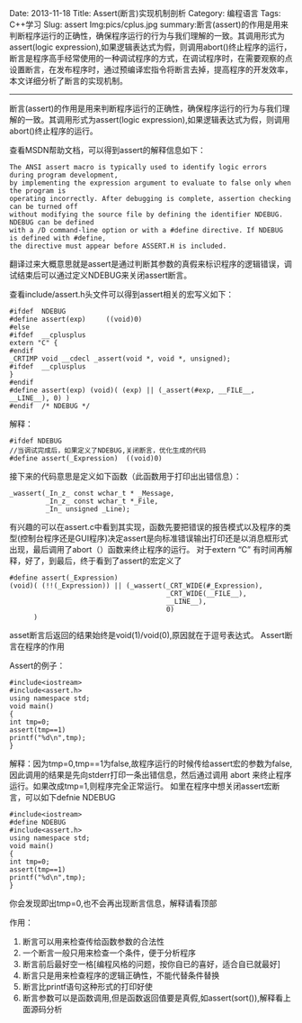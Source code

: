 Date: 2013-11-18
Title: Assert(断言)实现机制剖析
Category: 编程语言
Tags: C++学习
Slug: assert
Img:pics/cplus.jpg
summary:断言(assert)的作用是用来判断程序运行的正确性，确保程序运行的行为与我们理解的一致。其调用形式为assert(logic expression),如果逻辑表达式为假，则调用abort()终止程序的运行，断言是程序高手经常使用的一种调试程序的方式，在调试程序时，在需要观察的点设置断言，在发布程序时，通过预编译宏指令将断言去掉，提高程序的开发效率，本文详细分析了断言的实现机制。

----------
断言(assert)的作用是用来判断程序运行的正确性，确保程序运行的行为与我们理解的一致。其调用形式为assert(logic expression),如果逻辑表达式为假，则调用abort()终止程序的运行。

查看MSDN帮助文档，可以得到assert的解释信息如下：
	
	The ANSI assert macro is typically used to identify logic errors during program development, 
	by implementing the expression argument to evaluate to false only when the program is 
	operating incorrectly. After debugging is complete, assertion checking can be turned off 
	without modifying the source file by defining the identifier NDEBUG. NDEBUG can be defined 
	with a /D command-line option or with a #define directive. If NDEBUG is defined with #define, 
	the directive must appear before ASSERT.H is included.
翻译过来大概意思就是assert是通过判断其参数的真假来标识程序的逻辑错误，调试结束后可以通过定义NDEBUG来关闭assert断言。

查看include/assert.h头文件可以得到assert相关的宏写义如下：

	#ifdef  NDEBUG
	#define assert(exp)     ((void)0)
	#else
	#ifdef  __cplusplus
	extern "C" {
	#endif
	_CRTIMP void __cdecl _assert(void *, void *, unsigned);
	#ifdef  __cplusplus
	}
	#endif
	#define assert(exp) (void)( (exp) || (_assert(#exp, __FILE__, __LINE__), 0) )
	#endif  /* NDEBUG */
解释：

	#ifdef NDEBUG 
	//当调试完成后，如果定义了NDEBUG,关闭断言，优化生成的代码
	#define assert(_Expression)  ((void)0)
接下来的代码意思是定义如下函数（此函数用于打印出出错信息）：
	
	_wassert(_In_z_ const wchar_t * _Message,
			 _In_z_ const wchar_t *_File,
			 _In_ unsigned _Line);
有兴趣的可以在assert.c中看到其实现，函数先要把错误的报告模式以及程序的类型(控制台程序还是GUI程序)决定assert是向标准错误输出打印还是以消息框形式出现，最后调用了abort（）函数来终止程序的运行。 对于extern “C” 有时间再解释，好了，到最后，终于看到了assert的宏定义了

	#define assert(_Expression) 
	(void)( (!!(_Expression)) || (_wassert(_CRT_WIDE(#_Expression), 
										   _CRT_WIDE(__FILE__), 
										   __LINE__),
										   0) 
		  )
asset断言后返回的结果始终是void(1)/void(0),原因就在于逗号表达式。
Assert断言在程序的作用

Assert的例子：

	#include<iostream>
	#include<assert.h>
	using namespace std;
	void main()
	{
	int tmp=0;
	assert(tmp==1)
	printf("%d\n",tmp);
	}
解释：因为tmp=0,tmp==1为false,故程序运行的时候传给assert宏的参数为false,因此调用的结果是先向stderr打印一条出错信息，然后通过调用 abort 来终止程序运行。如果改成tmp=1,则程序完全正常运行。 如里在程序中想关闭assert宏断言，可以如下defnie NDEBUG

	#include<iostream>
	#define NDEBUG
	#include<assert.h>
	using namespace std;
	void main()
	{
	int tmp=0;
	assert(tmp==1)
	printf("%d\n",tmp);
	}

你会发现即出tmp=0,也不会再出现断言信息，解释请看顶部

作用：

 1. 断言可以用来检查传给函数参数的合法性
 2. 一个断言一般只用来检查一个条件，便于分析程序
 3. 断言前后最好空一格[编程风格的问题，按你自已的喜好，适合自已就最好]
 4. 断言只是用来检查程序的逻辑正确性，不能代替条件替换
 5. 断言比printf语句这种形式的打印好使
 6. 断言参数可以是函数调用,但是函数返回值要是真假,如assert(sort()),解释看上面源码分析

